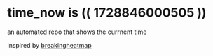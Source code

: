 # time_now is (( 1728846000505 ))

an automated repo that shows the currnent time

inspired by [breakingheatmap](https://github.com/breakingheatmap/breakingheatmap)